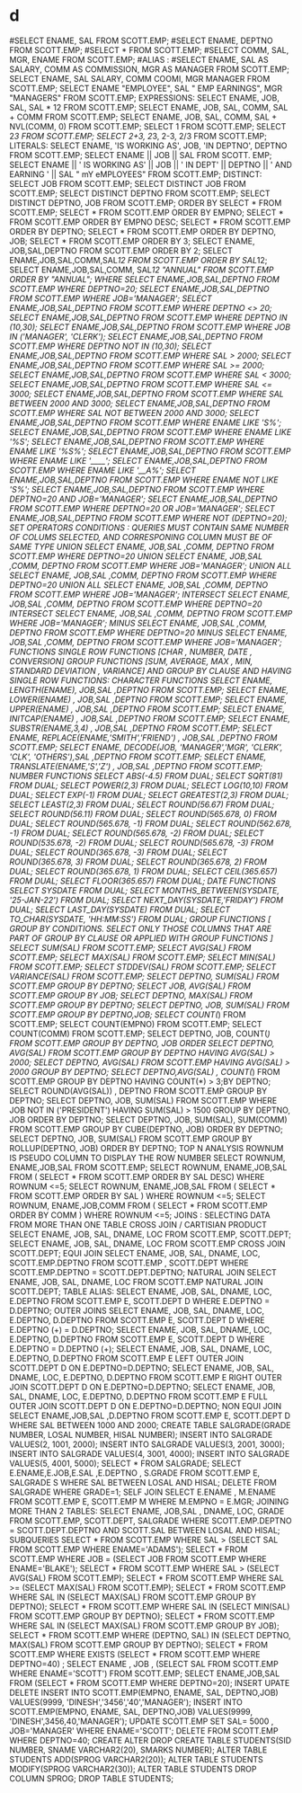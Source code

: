 # d
#SELECT ENAME, SAL FROM SCOTT.EMP;
#SELECT ENAME, DEPTNO FROM SCOTT.EMP;
#SELECT * FROM SCOTT.EMP;
#SELECT COMM, SAL, MGR, ENAME FROM SCOTT.EMP;
#ALIAS :
#SELECT ENAME, SAL AS SALARY, COMM AS COMMISSION, MGR AS MANAGER FROM SCOTT.EMP;
SELECT ENAME, SAL SALARY, COMM COOMI, MGR MANAGER FROM SCOTT.EMP;
SELECT ENAME "EMPLOYEE", SAL " EMP EARNINGS", MGR "MANAGERS" FROM SCOTT.EMP;
EXPRESSIONS:
SELECT ENAME, JOB, SAL, SAL * 12 FROM SCOTT.EMP;
SELECT ENAME, JOB, SAL, COMM, SAL + COMM FROM SCOTT.EMP;
SELECT ENAME, JOB, SAL, COMM, SAL + NVL(COMM, 0) FROM SCOTT.EMP;
SELECT 1 FROM SCOTT.EMP;
SELECT 2*3 FROM SCOTT.EMP;
SELECT 2+3, 2*3, 2-3, 2/3 FROM SCOTT.EMP;
LITERALS:
SELECT ENAME, 'IS WORKING AS', JOB, 'IN DEPTNO', DEPTNO FROM SCOTT.EMP; 
SELECT ENAME || JOB || SAL FROM SCOTT. EMP;
SELECT ENAME || ' IS WORKING AS' || JOB || ' IN DEPT' || DEPTNO || ' AND EARNING ' || SAL " mY 
eMPLOYEES" FROM SCOTT.EMP;
DISTINCT:
SELECT JOB FROM SCOTT.EMP;
SELECT DISTINCT JOB FROM SCOTT.EMP;
SELECT DISTINCT DEPTNO FROM SCOTT.EMP;
SELECT DISTINCT DEPTNO, JOB FROM SCOTT.EMP;
ORDER BY
SELECT * FROM SCOTT.EMP;
SELECT * FROM SCOTT.EMP ORDER BY EMPNO;
SELECT * FROM SCOTT.EMP ORDER BY EMPNO DESC;
SELECT * FROM SCOTT.EMP ORDER BY DEPTNO;
SELECT * FROM SCOTT.EMP ORDER BY DEPTNO, JOB;
SELECT * FROM SCOTT.EMP ORDER BY 3;
SELECT ENAME, JOB,SAL,DEPTNO FROM SCOTT.EMP ORDER BY 2;
SELECT ENAME,JOB,SAL,COMM,SAL*12 FROM SCOTT.EMP ORDER BY SAL*12;
SELECT ENAME,JOB,SAL,COMM, SAL*12 "ANNUAL" FROM SCOTT.EMP ORDER BY "ANNUAL";
WHERE 
SELECT ENAME,JOB,SAL,DEPTNO FROM SCOTT.EMP WHERE DEPTNO=20;
SELECT ENAME,JOB,SAL,DEPTNO FROM SCOTT.EMP WHERE JOB='MANAGER';
SELECT ENAME,JOB,SAL,DEPTNO FROM SCOTT.EMP WHERE DEPTNO <> 20;
SELECT ENAME,JOB,SAL,DEPTNO FROM SCOTT.EMP WHERE DEPTNO IN (10,30);
SELECT ENAME,JOB,SAL,DEPTNO FROM SCOTT.EMP WHERE JOB IN ('MANAGER', 'CLERK');
SELECT ENAME,JOB,SAL,DEPTNO FROM SCOTT.EMP WHERE DEPTNO NOT IN (10,30);
SELECT ENAME,JOB,SAL,DEPTNO FROM SCOTT.EMP WHERE SAL > 2000;
SELECT ENAME,JOB,SAL,DEPTNO FROM SCOTT.EMP WHERE SAL >= 2000;
SELECT ENAME,JOB,SAL,DEPTNO FROM SCOTT.EMP WHERE SAL < 3000;
SELECT ENAME,JOB,SAL,DEPTNO FROM SCOTT.EMP WHERE SAL <= 3000;
SELECT ENAME,JOB,SAL,DEPTNO FROM SCOTT.EMP WHERE SAL BETWEEN 2000 AND 3000;
SELECT ENAME,JOB,SAL,DEPTNO FROM SCOTT.EMP WHERE SAL NOT BETWEEN 2000 AND 3000;
SELECT ENAME,JOB,SAL,DEPTNO FROM SCOTT.EMP WHERE ENAME LIKE 'S%';
SELECT ENAME,JOB,SAL,DEPTNO FROM SCOTT.EMP WHERE ENAME LIKE '%S';
SELECT ENAME,JOB,SAL,DEPTNO FROM SCOTT.EMP WHERE ENAME LIKE '%S%';
SELECT ENAME,JOB,SAL,DEPTNO FROM SCOTT.EMP WHERE ENAME LIKE '____';
SELECT ENAME,JOB,SAL,DEPTNO FROM SCOTT.EMP WHERE ENAME LIKE '__A%';
SELECT ENAME,JOB,SAL,DEPTNO FROM SCOTT.EMP WHERE ENAME NOT LIKE 'S%';
SELECT ENAME,JOB,SAL,DEPTNO FROM SCOTT.EMP WHERE DEPTNO=20 AND JOB='MANAGER';
SELECT ENAME,JOB,SAL,DEPTNO FROM SCOTT.EMP WHERE DEPTNO=20 OR JOB='MANAGER';
SELECT ENAME,JOB,SAL,DEPTNO FROM SCOTT.EMP WHERE NOT (DEPTNO=20);
SET OPERATORS
CONDITIONS : QUERIES MUST CONTAIN SAME NUMBER OF COLUMS SELECTED, AND CORRESPONING 
COLUMN MUST BE OF SAME TYPE
UNION
SELECT ENAME, JOB,SAL ,COMM, DEPTNO FROM SCOTT.EMP WHERE DEPTNO=20
UNION
SELECT ENAME, JOB,SAL ,COMM, DEPTNO FROM SCOTT.EMP WHERE JOB='MANAGER';
UNION ALL
SELECT ENAME, JOB,SAL ,COMM, DEPTNO FROM SCOTT.EMP WHERE DEPTNO=20
UNION ALL
SELECT ENAME, JOB,SAL ,COMM, DEPTNO FROM SCOTT.EMP WHERE JOB='MANAGER';
INTERSECT
SELECT ENAME, JOB,SAL ,COMM, DEPTNO FROM SCOTT.EMP WHERE DEPTNO=20
INTERSECT
SELECT ENAME, JOB,SAL ,COMM, DEPTNO FROM SCOTT.EMP WHERE JOB='MANAGER';
MINUS
SELECT ENAME, JOB,SAL ,COMM, DEPTNO FROM SCOTT.EMP WHERE DEPTNO=20
MINUS
SELECT ENAME, JOB,SAL ,COMM, DEPTNO FROM SCOTT.EMP WHERE JOB='MANAGER';
FUNCTIONS
SINGLE ROW FUNCTIONS [CHAR , NUMBER, DATE , CONVERSION]
GROUP FUNCTIONS [SUM, AVERAGE, MAX , MIN, STANDARD DEVIATION , VARIANCE] AND GROUP BY 
CLAUSE AND HAVING
SINGLE ROW FUNCTIONS:
CHARACTER FUNCTIONS
SELECT ENAME, LENGTH(ENAME), JOB,SAL ,DEPTNO FROM SCOTT.EMP;
SELECT ENAME, LOWER(ENAME) , JOB,SAL ,DEPTNO FROM SCOTT.EMP;
SELECT ENAME, UPPER(ENAME) , JOB,SAL ,DEPTNO FROM SCOTT.EMP;
SELECT ENAME, INITCAP(ENAME) , JOB,SAL ,DEPTNO FROM SCOTT.EMP;
SELECT ENAME, SUBSTR(ENAME,3,4) , JOB,SAL ,DEPTNO FROM SCOTT.EMP;
SELECT ENAME, REPLACE(ENAME,'SMITH','FRIEND') , JOB,SAL ,DEPTNO FROM SCOTT.EMP;
SELECT ENAME, DECODE(JOB, 'MANAGER','MGR', 'CLERK', 'CLK', 'OTHERS'),SAL ,DEPTNO FROM 
SCOTT.EMP;
SELECT ENAME, TRANSLATE(ENAME,'S','Z') , JOB,SAL ,DEPTNO FROM SCOTT.EMP;
NUMBER FUNCTIONS
SELECT ABS(-4.5) FROM DUAL;
SELECT SQRT(81) FROM DUAL;
SELECT POWER(2,3) FROM DUAL;
SELECT LOG(10,10) FROM DUAL;
SELECT EXP(-1) FROM DUAL;
SELECT GREATEST(2,3) FROM DUAL;
SELECT LEAST(2,3) FROM DUAL;
SELECT ROUND(56.67) FROM DUAL;
SELECT ROUND(56.11) FROM DUAL;
SELECT ROUND(565.678, 0) FROM DUAL;
SELECT ROUND(565.678, -1) FROM DUAL;
SELECT ROUND(562.678, -1) FROM DUAL;
SELECT ROUND(565.678, -2) FROM DUAL;
SELECT ROUND(535.678, -2) FROM DUAL;
SELECT ROUND(565.678, -3) FROM DUAL;
SELECT ROUND(365.678, -3) FROM DUAL;
SELECT ROUND(365.678, 3) FROM DUAL;
SELECT ROUND(365.678, 2) FROM DUAL;
SELECT ROUND(365.678, 1) FROM DUAL;
SELECT CEIL(365.657) FROM DUAL;
SELECT FLOOR(365.657) FROM DUAL;
DATE FUNCTIONS
SELECT SYSDATE FROM DUAL;
SELECT MONTHS_BETWEEN(SYSDATE, '25-JAN-22') FROM DUAL;
SELECT NEXT_DAY(SYSDATE,'FRIDAY') FROM DUAL;
SELECT LAST_DAY(SYSDATE) FROM DUAL;
SELECT TO_CHAR(SYSDATE, 'HH:MM:SS') FROM DUAL;
GROUP FUNCTIONS [ GROUP BY CONDITIONS. SELECT ONLY THOSE COLUMNS THAT ARE PART OF 
GROUP BY CLAUSE OR APPLIED WITH GROUP FUNCTIONS ]
SELECT SUM(SAL) FROM SCOTT.EMP;
SELECT AVG(SAL) FROM SCOTT.EMP;
SELECT MAX(SAL) FROM SCOTT.EMP;
SELECT MIN(SAL) FROM SCOTT.EMP;
SELECT STDDEV(SAL) FROM SCOTT.EMP;
SELECT VARIANCE(SAL) FROM SCOTT.EMP;
SELECT DEPTNO, SUM(SAL) FROM SCOTT.EMP GROUP BY DEPTNO;
SELECT JOB, AVG(SAL) FROM SCOTT.EMP GROUP BY JOB;
SELECT DEPTNO, MAX(SAL) FROM SCOTT.EMP GROUP BY DEPTNO;
SELECT DEPTNO, JOB, SUM(SAL) FROM SCOTT.EMP GROUP BY DEPTNO,JOB;
SELECT COUNT(*) FROM SCOTT.EMP;
SELECT COUNT(EMPNO) FROM SCOTT.EMP;
SELECT COUNT(COMM) FROM SCOTT.EMP;
SELECT DEPTNO, JOB, COUNT(*) FROM SCOTT.EMP GROUP BY DEPTNO, JOB ORDER 
SELECT DEPTNO, AVG(SAL) FROM SCOTT.EMP GROUP BY DEPTNO HAVING AVG(SAL) > 2000;
SELECT DEPTNO, AVG(SAL) FROM SCOTT.EMP HAVING AVG(SAL) > 2000 GROUP BY DEPTNO;
SELECT DEPTNO,AVG(SAL) , COUNT(*) FROM SCOTT.EMP GROUP BY DEPTNO HAVING COUNT(*) > 
3;BY DEPTNO;
SELECT ROUND(AVG(SAL)) , DEPTNO FROM SCOTT.EMP GROUP BY DEPTNO;
SELECT DEPTNO, JOB, SUM(SAL) FROM SCOTT.EMP WHERE JOB NOT IN ('PRESIDENT') HAVING 
SUM(SAL) > 1500 GROUP BY DEPTNO, JOB ORDER BY DEPTNO;
SELECT DEPTNO, JOB, SUM(SAL), SUM(COMM) FROM SCOTT.EMP GROUP BY CUBE(DEPTNO, JOB) 
ORDER BY DEPTNO;
SELECT DEPTNO, JOB, SUM(SAL) FROM SCOTT.EMP GROUP BY ROLLUP(DEPTNO, JOB) ORDER BY 
DEPTNO;
TOP N ANALYSIS
ROWNUM IS PSEUDO COLUMN TO DISPLAY THE ROW NUMBER
SELECT ROWNUM, ENAME,JOB,SAL FROM SCOTT.EMP;
SELECT ROWNUM, ENAME,JOB,SAL FROM ( SELECT * FROM SCOTT.EMP ORDER BY SAL DESC) WHERE 
ROWNUM <=5;
SELECT ROWNUM, ENAME,JOB,SAL FROM ( SELECT * FROM SCOTT.EMP ORDER BY SAL ) WHERE 
ROWNUM <=5;
SELECT ROWNUM, ENAME,JOB,COMM FROM ( SELECT * FROM SCOTT.EMP ORDER BY COMM ) 
WHERE ROWNUM <=5;
JOINS : SELECTING DATA FROM MORE THAN ONE TABLE
CROSS JOIN / CARTISIAN PRODUCT
SELECT ENAME, JOB, SAL, DNAME, LOC FROM SCOTT.EMP, SCOTT.DEPT;
SELECT ENAME, JOB, SAL, DNAME, LOC FROM SCOTT.EMP CROSS JOIN SCOTT.DEPT;
EQUI JOIN
SELECT ENAME, JOB, SAL, DNAME, LOC, SCOTT.EMP.DEPTNO FROM SCOTT.EMP , SCOTT.DEPT WHERE 
SCOTT.EMP.DEPTNO = SCOTT.DEPT.DEPTNO;
NATURAL JOIN
SELECT ENAME, JOB, SAL, DNAME, LOC FROM SCOTT.EMP NATURAL JOIN SCOTT.DEPT;
TABLE ALIAS:
SELECT ENAME, JOB, SAL, DNAME, LOC, E.DEPTNO FROM SCOTT.EMP E, SCOTT.DEPT D WHERE 
E.DEPTNO = D.DEPTNO;
OUTER JOINS
SELECT ENAME, JOB, SAL, DNAME, LOC, E.DEPTNO, D.DEPTNO FROM SCOTT.EMP E, SCOTT.DEPT D 
WHERE E.DEPTNO (+) = D.DEPTNO;
SELECT ENAME, JOB, SAL, DNAME, LOC, E.DEPTNO, D.DEPTNO FROM SCOTT.EMP E, SCOTT.DEPT D 
WHERE E.DEPTNO = D.DEPTNO (+);
SELECT ENAME, JOB, SAL, DNAME, LOC, E.DEPTNO, D.DEPTNO FROM SCOTT.EMP E LEFT OUTER JOIN 
SCOTT.DEPT D ON E.DEPTNO=D.DEPTNO;
SELECT ENAME, JOB, SAL, DNAME, LOC, E.DEPTNO, D.DEPTNO FROM SCOTT.EMP E RIGHT OUTER JOIN 
SCOTT.DEPT D ON E.DEPTNO=D.DEPTNO;
SELECT ENAME, JOB, SAL, DNAME, LOC, E.DEPTNO, D.DEPTNO FROM SCOTT.EMP E FULL OUTER JOIN 
SCOTT.DEPT D ON E.DEPTNO=D.DEPTNO;
NON EQUI JOIN
SELECT ENAME,JOB,SAL ,D.DEPTNO FROM SCOTT.EMP E, SCOTT.DEPT D WHERE SAL BETWEEN 1000 
AND 2000;
CREATE TABLE SALGRADE(GRADE NUMBER, LOSAL NUMBER, HISAL NUMBER);
INSERT INTO SALGRADE VALUES(2, 1001, 2000);
INSERT INTO SALGRADE VALUES(3, 2001, 3000);
INSERT INTO SALGRADE VALUES(4, 3001, 4000);
INSERT INTO SALGRADE VALUES(5, 4001, 5000);
SELECT * FROM SALGRADE;
SELECT E.ENAME,E.JOB,E.SAL ,E.DEPTNO , S.GRADE FROM SCOTT.EMP E, SALGRADE S WHERE SAL 
BETWEEN LOSAL AND HISAL;
DELETE FROM SALGRADE WHERE GRADE=1;
SELF JOIN
SELECT E.ENAME , M.ENAME FROM SCOTT.EMP E, SCOTT.EMP M WHERE M.EMPNO = E.MGR;
JOINING MORE THAN 2 TABLES:
SELECT ENAME, JOB,SAL , DNAME, LOC, GRADE FROM SCOTT.EMP, SCOTT.DEPT, SALGRADE WHERE 
SCOTT.EMP.DEPTNO = SCOTT.DEPT.DEPTNO AND SCOTT.SAL BETWEEN LOSAL AND HISAL;
SUBQUERIES
SELECT * FROM SCOTT.EMP WHERE SAL > (SELECT SAL FROM SCOTT.EMP WHERE ENAME='ADAMS');
SELECT * FROM SCOTT.EMP WHERE JOB = (SELECT JOB FROM SCOTT.EMP WHERE ENAME='BLAKE');
SELECT * FROM SCOTT.EMP WHERE SAL > (SELECT AVG(SAL) FROM SCOTT.EMP);
SELECT * FROM SCOTT.EMP WHERE SAL >= (SELECT MAX(SAL) FROM SCOTT.EMP);
SELECT * FROM SCOTT.EMP WHERE SAL IN (SELECT MAX(SAL) FROM SCOTT.EMP GROUP BY DEPTNO);
SELECT * FROM SCOTT.EMP WHERE SAL IN (SELECT MIN(SAL) FROM SCOTT.EMP GROUP BY DEPTNO);
SELECT * FROM SCOTT.EMP WHERE SAL IN (SELECT MAX(SAL) FROM SCOTT.EMP GROUP BY JOB);
SELECT * FROM SCOTT.EMP WHERE (DEPTNO, SAL) IN (SELECT DEPTNO, MAX(SAL) FROM SCOTT.EMP 
GROUP BY DEPTNO);
SELECT * FROM SCOTT.EMP WHERE EXISTS (SELECT * FROM SCOTT.EMP WHERE DEPTNO=40) ;
SELECT ENAME , JOB , (SELECT SAL FROM SCOTT.EMP WHERE ENAME='SCOTT') FROM SCOTT.EMP;
SELECT ENAME,JOB,SAL FROM (SELECT * FROM SCOTT.EMP WHERE DEPTNO=20);
INSERT UPATE DELETE
INSERT INTO SCOTT.EMP(EMPNO, ENAME, SAL, DEPTNO,JOB) VALUES(9999, 
'DINESH','3456','40','MANAGER');
INSERT INTO SCOTT.EMP(EMPNO, ENAME, SAL, DEPTNO,JOB) VALUES(9999, 
'DINESH',3456,40,'MANAGER');
UPDATE SCOTT.EMP SET SAL= 5000 , JOB='MANAGER' WHERE ENAME='SCOTT';
DELETE FROM SCOTT.EMP WHERE DEPTNO=40;
CREATE ALTER DROP
CREATE TABLE STUDENTS(SID NUMBER, SNAME VARCHAR2(20), SMARKS NUMBER);
ALTER TABLE STUDENTS ADD(SPROG VARCHAR2(20));
ALTER TABLE STUDENTS MODIFY(SPROG VARCHAR2(30));
ALTER TABLE STUDENTS DROP COLUMN SPROG;
DROP TABLE STUDENTS;
